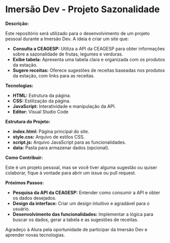 # Imersão Dev - Projeto Sazonalidade

**Descrição:**

Este repositório será utilizado para o desenvolvimento de um projeto pessoal durante a Imersão Dev. A ideia é criar um site que:

* **Consulta a CEAGESP:** Utiliza a API da CEAGESP para obter informações sobre a sazonalidade de frutas, legumes e verduras.
* **Exibe tabela:** Apresenta uma tabela clara e organizada com os produtos da estação.
* **Sugere receitas:** Oferece sugestões de receitas baseadas nos produtos da estação, com links para as receitas.

**Tecnologias:**

* **HTML:** Estrutura da página.
* **CSS:** Estilização da página.
* **JavaScript:** Interatividade e manipulação da API.
* **Editor:** Visual Studio Code

**Estrutura do Projeto:**

* **index.html:** Página principal do site.
* **style.css:** Arquivo de estilos CSS.
* **script.js:** Arquivo JavaScript para as funcionalidades.
* **data:** Pasta para armazenar dados (opcional).

**Como Contribuir:**

Este é um projeto pessoal, mas se você tiver alguma sugestão ou quiser colaborar, fique à vontade para abrir um issue ou pull request.

**Próximos Passos:**

* **Pesquisa da API da CEAGESP:** Entender como consumir a API e obter os dados desejados.
* **Design da interface:** Criar um design intuitivo e agradável para o usuário.
* **Desenvolvimento das funcionalidades:** Implementar a lógica para buscar os dados, gerar a tabela e as sugestões de receitas.





Agradeço à Alura pela oportunidade de participar da Imersão Dev e aprender novas tecnologias.
